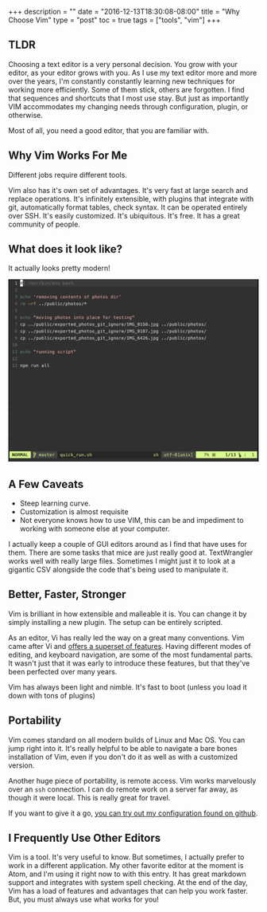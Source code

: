 +++
description = ""
date = "2016-12-13T18:30:08-08:00"
title = "Why Choose Vim"
type = "post"
toc = true
tags = ["tools", "vim"]
+++

## TLDR
 Choosing a text editor is a very personal decision. You grow with your editor, as your editor grows with you. As I use my text editor more and more over the years, I'm constantly constantly learning new techniques for working more efficiently. Some of them stick, others are forgotten. I find that sequences and shortcuts that I most use stay. But just as importantly VIM accommodates my changing needs through configuration, plugin, or otherwise.

Most of all, you need a good editor, that you are familiar with.

## Why Vim Works For Me

Different jobs require different tools.

Vim also has it's own set of advantages. It's very fast at large search and replace operations. It's infinitely extensible, with plugins that integrate with git, automatically format tables, check syntax. It can be operated entirely over SSH. It's easily customized. It's ubiquitous. It's free. It has a great community of people.

## What does it look like?

It actually looks pretty modern!

![Vim Editor](vim-screenshot.png)

## A Few Caveats
- Steep learning curve.
- Customization is almost requisite
- Not everyone knows how to use VIM, this can be and impediment to working with someone else at your computer.

I actually keep a couple of GUI editors around as I find that have uses for them. There are some tasks that mice are just really good at. TextWrangler works well with really large files. Sometimes I might just it to look at a gigantic CSV alongside the code that's being used to manipulate it.

## Better, Faster, Stronger

Vim is brilliant in how extensible and malleable it is. You can change it by simply installing a new plugin. The setup can be entirely scripted.

As an editor, Vi has really led the way on a great many conventions. Vim came after Vi and [offers a superset of features](https://askubuntu.com/a/418413). Having different modes of editing, and keyboard navigation, are some of the most fundamental parts. It wasn't just that it was early to introduce these features, but that they've been perfected over many years.

Vim has always been light and nimble. It's fast to boot (unless you load it down with tons of plugins)

## Portability
Vim comes standard on all modern builds of Linux and Mac OS. You can jump right into it. It's really helpful to be able to navigate a bare bones installation of Vim, even if you don't do it as well as with a customized version.

Another huge piece of portability, is remote access. Vim works marvelously over an `ssh` connection. I can do remote work on a server far away, as though it were local. This is really great for travel.

If you want to give it a go, [you can try out my configuration found on github](https://github.com/counterbeing/Vim-Configuration).

## I Frequently Use Other Editors
Vim is a tool. It's very useful to know. But sometimes, I actually prefer to work in a different application. My other favorite editor at the moment is Atom, and I'm using it right now to with this entry. It has great markdown support and integrates with system spell checking. At the end of the day, Vim has a load of features and advantages that can help you work faster. But, you must always use what works for you!
